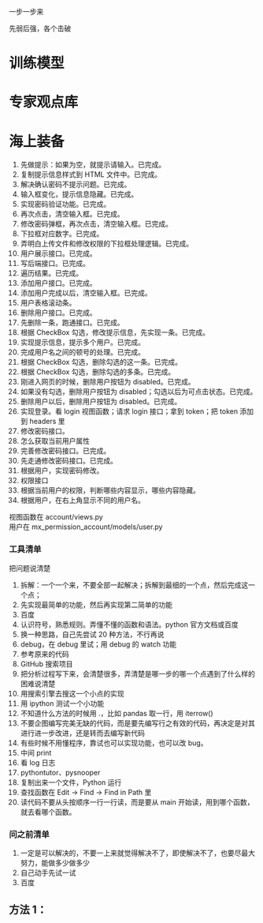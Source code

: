 

一步一步来  

先弱后强，各个击破    


# 训练模型  







































# 专家观点库  








































# 海上装备  

1. 先做提示：如果为空，就提示请输入。已完成。  
2. 复制提示信息样式到 HTML 文件中。已完成。  
3. 解决确认密码不提示问题。已完成。  
4. 输入框变化，提示信息隐藏。已完成。     
5. 实现密码验证功能。已完成。  
6. 再次点击，清空输入框。已完成。  
7. 修改密码弹框，再次点击，清空输入框。已完成。    
8. 下拉框对应数字。已完成。  
9. 弄明白上传文件和修改权限的下拉框处理逻辑。已完成。    
10. 用户展示接口。已完成。
11. 写后端接口。已完成。  
12. 遍历结果。已完成。    
13. 添加用户接口。已完成。  
14. 添加用户完成以后，清空输入框。已完成。  
15. 用户表格滚动条。  
16. 删除用户接口。已完成。  
17. 先删除一条，跑通接口。已完成。    
18. 根据 CheckBox 勾选，修改提示信息，先实现一条。已完成。 
19. 实现提示信息，提示多个用户。已完成。
20. 完成用户名之间的顿号的处理。已完成。    
21. 根据 CheckBox 勾选，删除勾选的这一条。已完成。    
22. 根据 CheckBox 勾选，删除勾选的多条。已完成。    
23. 刚进入网页的时候，删除用户按钮为 disabled。已完成。  
24. 如果没有勾选，删除用户按钮为 disabled；勾选以后为可点击状态。已完成。 
25. 删除用户以后，删除用户按钮为 disabled。已完成。  
26. 实现登录。看 login 视图函数；请求 login 接口；拿到 token；把 token 添加到 headers 里  
27. 修改密码接口。  
28. 怎么获取当前用户属性  
29. 完善修改密码接口。已完成。  
30. 先走通修改密码接口。已完成。  
31. 根据用户，实现密码修改。  
32. 权限接口  
33. 根据当前用户的权限，判断哪些内容显示，哪些内容隐藏。    
34. 根据用户，在右上角显示不同的用户名。  




视图函数在 account/views.py    
用户在 mx_permission_account/models/user.py  




























### 工具清单  

把问题说清楚  

1. 拆解：一个一个来，不要全部一起解决；拆解到最细的一个点，然后完成这一个点；  
2. 先实现最简单的功能，然后再实现第二简单的功能  
3. 百度
4. 认识符号，熟悉规则。弄懂不懂的函数和语法。python 官方文档或百度
5. 换一种思路，自己先尝试 20 种方法，不行再说   
6. debug，在 debug 里试；用 debug 的 watch 功能  
7. 参考原来的代码  
8. GitHub 搜索项目  
9. 把分析过程写下来，会清楚很多，弄清楚是哪一步的哪一个点遇到了什么样的困难说清楚  
10. 用搜索引擎去搜这一个小点的实现  
11. 用 ipython 测试一个小功能  
12. 不知道什么方法的时候用 .，比如 pandas 取一行，用 iterrow()  
13. 不要企图编写完美无缺的代码，而是要先编写行之有效的代码，再决定是对其进行进一步改进，还是转而去编写新代码  
14. 有些时候不用懂程序，靠试也可以实现功能，也可以改 bug。  
15. 中间 print  
16. 看 log 日志  
17. pythontutor、pysnooper  
18. 复制出来一个文件，Python 运行
19. 查找函数在 Edit -> Find -> Find in Path 里
20. 读代码不要从头按顺序一行一行读，而是要从 main 开始读，用到哪个函数，就去看哪个函数。



### 问之前清单  

1. 一定是可以解决的，不要一上来就觉得解决不了，即使解决不了，也要尽最大努力，能做多少做多少
2. 自己动手先试一试  
3. 百度  



## 方法 1：  
